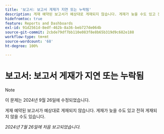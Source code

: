 ```yaml
---
title: '보고서: 보고서 게재가 지연 또는 누락됨'
description: 게재 예약된 보고서가 예상대로 게재되지 않습니다. 게재가 늦을 수도 있고 전혀 게재되지 않을 수도 있습니다.
hidefromtoc: true
feature: Reports and Dashboards
exl-id: 91d2561d-8edf-462b-8a36-beb727de064b
source-git-commit: 2cbde79df7bb110e083f8e8b65b319d9c682e188
workflow-type: tm+mt
source-wordcount: '68'
ht-degree: 100%

---
```


# 보고서: 보고서 게재가 지연 또는 누락됨

>[!NOTE]
>
>이 문제는 2024년 9월 26일에 수정되었습니다.

게재 예약된 보고서가 예상대로 게재되지 않습니다. 게재가 늦을 수도 있고 전혀 게재되지 않을 수도 있습니다.

_2024년 7월 26일에 처음 보고되었습니다._
